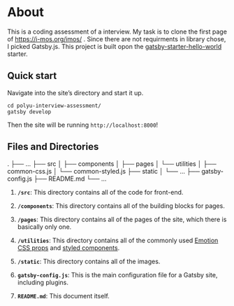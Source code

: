 # About
This is a coding assessment of a interview. My task is to clone the first page of https://i-mos.org/imos/ . Since there are not requirments in library chose, I picked Gatsby.js. This project is built opon the <a href="https://github.com/gatsbyjs/gatsby-starter-hello-world" target="_blank">gatsby-starter-hello-world</a> starter.

## Quick start
Navigate into the site’s directory and start it up.

```shell
cd polyu-interview-assessment/
gatsby develop
```

Then the site will be running `http://localhost:8000`!

## Files and Directories

.
├── ...
├── src
│   ├── components
│   ├── pages
│   └── utilities
│       ├── common-css.js
│       └── common-styled.js
├── static
│   └── ...
├── gatsby-config.js
├── README.md
└── ...

1.  **`/src`**: This directory contains all of the code for front-end.

2.  **`/components`**: This directory contains all of the building blocks for pages.

3.  **`/pages`**: This directory contains all of the pages of the site, which there is basically only one.

4.  **`/utilities`**: This directory contains all of the commonly used <a href="https://emotion.sh/docs/introduction" target="_blank">Emotion</a> <a href="https://emotion.sh/docs/introduction" target="_blank">CSS props</a> and <a href="https://emotion.sh/docs/introduction" target="_blank">styled components</a>.

5.  **`/static`**: This directory contains all of the images.

6.  **`gatsby-config.js`**: This is the main configuration file for a Gatsby site, including plugins.

7.  **`README.md`**: This document itself.